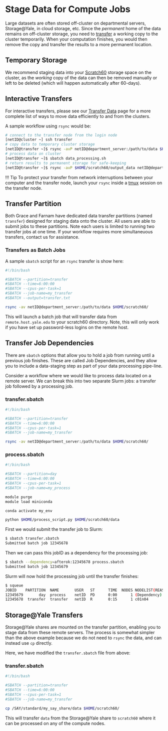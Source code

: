 # Stage Data for Compute Jobs

Large datasets are often stored off-cluster on departmental servers, Storage@Yale, in cloud storage, etc.
Since the _permanent_ home of the data remains on off-cluster storage, you need to [transfer](/clusters-at-yale/data/transfer/) a working copy to the cluster temporarily. When your computation finishes, you would then remove the copy and transfer the results to a more permanent location.

## Temporary Storage

We recommend staging data into your [Scratch60](/clusters-at-yale/data) storage space on the cluster, as the _working_ copy of the data can then be removed manually or left to be deleted (which will happen automatically after 60-days). 

## Interactive Transfers
For interactive transfers, please see our [Transfer Data](/clusters-at-yale/data/transfer/) page for a more complete list of ways to move data efficiently to and from the clusters.  

A sample workflow using `rsync` would be:

``` bash
# connect to the transfer node from the login node
[netID@cluster ~] ssh transfer
# copy data to temporary cluster storage
[netID@transfer ~]$ rsync -avP netID@department_server:/path/to/data $HOME/scratch60/
# process data on cluster
[netID@transfer ~]$ sbatch data_processing.sh
# return results to permanent storage for safe-keeping
[netID@transfer ~]$ rsync -avP $HOME/scratch60/output_data netID@department_server:/path/to/outputs/
```

!!! Tip 
    To protect your transfer from network interruptions between your computer and the transfer node, launch your `rsync` inside a [tmux](/clusters-at-yale/guides/tmux/) session on the transfer node.

## Transfer Partition
Both Grace and Farnam have dedicated data transfer partitions (named `transfer`) designed for staging data onto the cluster.
All users are able to submit jobs to these partitions. Note each users is limited to running two transfer jobs at one time.
If your workflow requires more simultaneuous transfers, contact us for assistance.

### Transfers as Batch Jobs

A sample `sbatch` script for an `rsync` transfer is show here:

```sh
#!/bin/bash

#SBATCH --partition=transfer
#SBATCH --time=6:00:00
#SBATCH --cpus-per-task=1
#SBATCH --job-name=my_transfer
#SBATCH --output=transfer.txt

rsync -av netID@department_server:/path/to/data $HOME/scratch60/

```
This will launch a batch job that will transfer data from `remote.host.yale.edu` to your scratch60 directory.
Note, this will only work if you have set up password-less logins on the remote host.

## Transfer Job Dependencies

There are `sbatch` options that allow you to hold a job from running until a previous job finishes.
These are called Job Dependencies, and they allow you to include a data-staging step as part of your data processing pipe-line.

Consider a workflow where we would like to process data located on a remote server.
We can break this into two separate Slurm jobs: a transfer job followed by a processing job.

### transfer.sbatch

```bash
#!/bin/bash

#SBATCH --partition=transfer
#SBATCH --time=6:00:00
#SBATCH --cpus-per-task=1
#SBATCH --job-name=my_transfer

rsync -av netID@department_server:/path/to/data $HOME/scratch60/

```

### process.sbatch

```bash
#!/bin/bash

#SBATCH --partition=day
#SBATCH --time=6:00:00
#SBATCH --cpus-per-task=1
#SBATCH --job-name=my_process

module purge
module load miniconda

conda activate my_env

python $HOME/process_script.py $HOME/scratch60/data

```

First we would submit the transfer job to Slurm:

```bash
$ sbatch transfer.sbatch
Submitted batch job 12345678
```

Then we can pass this jobID as a dependency for the processing job:

```bash
$ sbatch --dependency=afterok:12345678 process.sbatch
Submitted batch job 12345679
```
Slurm will now hold the processing job until the transfer finishes:

```bash
$ squeue
JOBID    PARTITION  NAME       USER   ST      TIME  NODES NODELIST(REASON)
12345679       day  process    netID  PD      0:00      1 (Dependency)
12345678  transfer  transfer   netID  R       0:15      1 c01n04
```

## Storage@Yale Transfers

Storage@Yale shares are mounted on the transfer partition, enabling you to stage data from these remote servers.
The process is somewhat simpler than the above example because we do not need to `rsync` the data, and can instead use `cp` directly.

Here, we have modified the `transfer.sbatch` file from above:

### transfer.sbatch

```bash
#!/bin/bash

#SBATCH --partition=transfer
#SBATCH --time=6:00:00
#SBATCH --cpus-per-task=1
#SBATCH --job-name=my_transfer

cp /SAY/standard/my_say_share/data $HOME/scratch60/

```

This will transfer `data` from the Storage@Yale share to `scratch60` where it can be processed on any of the compute nodes.
